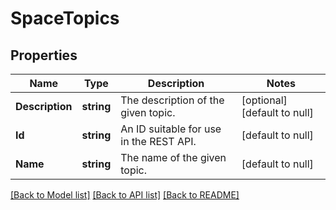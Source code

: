 # SpaceTopics

## Properties
Name | Type | Description | Notes
------------ | ------------- | ------------- | -------------
**Description** | **string** | The description of the given topic. | [optional] [default to null]
**Id** | **string** | An ID suitable for use in the REST API. | [default to null]
**Name** | **string** | The name of the given topic. | [default to null]

[[Back to Model list]](../README.md#documentation-for-models) [[Back to API list]](../README.md#documentation-for-api-endpoints) [[Back to README]](../README.md)

